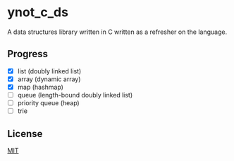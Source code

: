 # ynot\_c\_ds

A data structures library written in C written as a refresher on the language.

## Progress

- [x] list (doubly linked list)
- [x] array (dynamic array)
- [x] map (hashmap)
- [ ] queue (length-bound doubly linked list)
- [ ] priority queue (heap)
- [ ] trie

## License

[MIT](LICENSE.txt)
